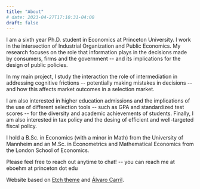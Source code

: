 ```yaml
---
title: "About"
# date: 2023-04-27T17:10:31-04:00
draft: false
---
```


I am a sixth year Ph.D. student in Economics at Princeton University. I work in the intersection of Industrial Organization and Public Economics. My research focuses on the role that information plays in the decisions made by consumers, firms and the government -- and its implications for the design of public policies.

In my main project, I study the interaction the role of intermediation in addressing cognitive frictions -- potentially making mistakes in decisions -- and how this affects market outcomes in a selection market. 

I am also interested in higher education admissions and the implications of the use of different selection tools -- such as GPA and standardized test scores -- for the diversity and academic achievements of students. Finally, I am also interested in tax policy and the desing of efficient and well-targeted fiscal policy.

I hold a B.Sc. in Economics (with a minor in Math) from the University of Mannheim and an M.Sc. in Econometrics and Mathematical Economics from the London School of Economics.  
<!-- Outside work, I enjoy playing volleyball and the electric guitar, and recently also embarrassing myself trying to dance tango. -->

Please feel free to reach out anytime to chat! -- you can reach me at eboehm at princeton dot edu

Website based on [Etch theme](https://themes.gohugo.io/themes/etch/) and [Álvaro Carril](https://acarril.github.io). 
<!-- Photo by [Mira Gordin](https://miragordin.github.io/). -->
